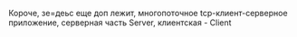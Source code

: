 Короче, зе=деьс еще доп лежит,  многопоточное tcp-клиент-серверное приложение, серверная часть Server, клиентская - Client
